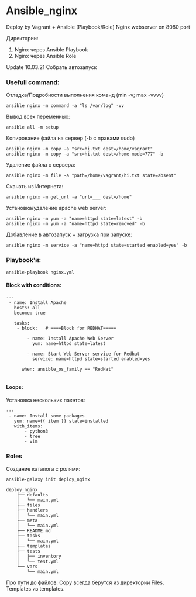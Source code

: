 # Ansible_nginx
Deploy by Vagrant + Ansible (Playbook/Role) Nginx webserver on 8080 port

Директории:
1. Nginx через Ansible Playbook
2. Nginx через Ansible Role

Update 10.03.21
Собрать автозапуск


### Usefull command:

Отладка/Подробности выполнения команд (min -v; max -vvvv)
```
ansible nginx -m command -a "ls /var/log" -vv
```

Вывод всех переменных:
```
ansible all -m setup  
```

Копирование файла на сервер (-b с правами sudo)
```
ansible nginx -m copy -a "src=hi.txt dest=/home/vagrant" 
ansible nginx -m copy -a "src=hi.txt dest=/home mode=777" -b 
```

Удаление файла с сервера:
```
ansible nginx -m file -a "path=/home/vagrant/hi.txt state=absent"
```

Скачать из Интернета:
```
ansible nginx -m get_url -a "url=___ dest=/home"
```

Установка/удаление apache web server:
```
ansible nginx -m yum -a "name=httpd state=latest" -b
ansible nginx -m yum -a "name=httpd state=removed" -b
```

Добавление в автозапуск + загрузка при запуске:
```
ansible nginx -m service -a "name=httpd state=started enabled=yes" -b
```

### Playbook'и:
```
ansible-playbook nginx.yml
```

#### Block with conditions:
```
--- 
 - name: Install Apache
   hosts: all
   become: true
   
   tasks: 
    - block:   # ====Block for REDHAT=====
        
        - name: Install Apache Web Server
          yum: name=httpd state=latest
         
        - name: Start Web Server service for Redhat
          service: name=httpd state=started enabled=yes
          
      when: ansible_os_family == "RedHat"
  
```

#### Loops:
Установка нескольких пакетов: 
```
---
 - name: Install some packages
   yum: name={{ item }} state=installed
   with_items:
       - python3
       - tree
       - vim

```

### Roles
Создание каталога с ролями:
```
ansible-galaxy init deploy_nginx

deploy_nginx
    ├── defaults
    │   └── main.yml
    ├── files
    ├── handlers
    │   └── main.yml
    ├── meta
    │   └── main.yml
    ├── README.md
    ├── tasks
    │   └── main.yml
    ├── templates
    ├── tests
    │   ├── inventory
    │   └── test.yml
    └── vars
        └── main.yml

```
Про пути до файлов: 
Copy всегда берутся из директории Files.
Templates из templates.
